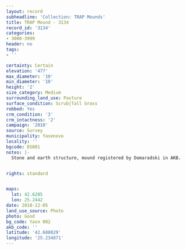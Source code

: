```yaml
---
layout: record
subheadline: 'Collection: TRAP Mounds'
title: TRAP Mound - 3134
record_id: '3134'
categories:
- 3000-3999
header: no
tags:
- ''

certainty: Certain
elevation: '477'
max_diameter: '10'
min_diameter: '10'
height: '2'
size_category: Medium
surrounding_land_use: Pasture
surface_condition: Scrub|Tall Grass
robbed: Yes
crm_condition: '3'
crm_intactness: '2'
campaign: '2010'
source: Survey
municipality: Yasenovo
locality: ''
bgcode: DS001
notes: |-
  Stone and earth structure, mound registered by Domaradski in AKB.


rights: standard


maps:
  lat: 42.6285
  lon: 25.2442
date: 2018-12-05
land_use_source: Photo
photo: Good
bg_code: Yasn 002
akb_code: ''
latitude: '42.688029'
longitude: '25.234871'
---
```

